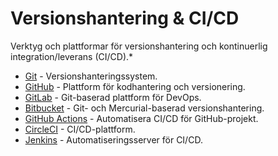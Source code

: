 # Versionshantering & CI/CD

Verktyg och plattformar för versionshantering och kontinuerlig integration/leverans (CI/CD).*

- [Git](https://git-scm.com) - Versionshanteringssystem.
- [GitHub](https://github.com) - Plattform för kodhantering och versionering.
- [GitLab](https://gitlab.com) - Git-baserad plattform för DevOps.
- [Bitbucket](https://bitbucket.org) - Git- och Mercurial-baserad versionshantering.
- [GitHub Actions](https://github.com/features/actions) - Automatisera CI/CD för GitHub-projekt.
- [CircleCI](https://circleci.com) - CI/CD-plattform.
- [Jenkins](https://www.jenkins.io) - Automatiseringsserver för CI/CD.